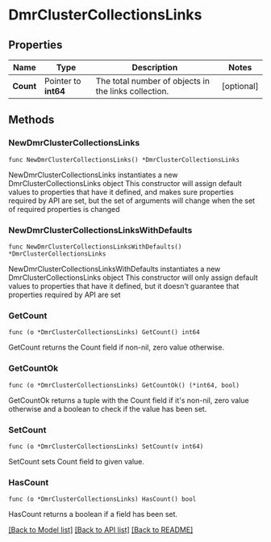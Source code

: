 # DmrClusterCollectionsLinks

## Properties

Name | Type | Description | Notes
------------ | ------------- | ------------- | -------------
**Count** | Pointer to **int64** | The total number of objects in the links collection. | [optional] 

## Methods

### NewDmrClusterCollectionsLinks

`func NewDmrClusterCollectionsLinks() *DmrClusterCollectionsLinks`

NewDmrClusterCollectionsLinks instantiates a new DmrClusterCollectionsLinks object
This constructor will assign default values to properties that have it defined,
and makes sure properties required by API are set, but the set of arguments
will change when the set of required properties is changed

### NewDmrClusterCollectionsLinksWithDefaults

`func NewDmrClusterCollectionsLinksWithDefaults() *DmrClusterCollectionsLinks`

NewDmrClusterCollectionsLinksWithDefaults instantiates a new DmrClusterCollectionsLinks object
This constructor will only assign default values to properties that have it defined,
but it doesn't guarantee that properties required by API are set

### GetCount

`func (o *DmrClusterCollectionsLinks) GetCount() int64`

GetCount returns the Count field if non-nil, zero value otherwise.

### GetCountOk

`func (o *DmrClusterCollectionsLinks) GetCountOk() (*int64, bool)`

GetCountOk returns a tuple with the Count field if it's non-nil, zero value otherwise
and a boolean to check if the value has been set.

### SetCount

`func (o *DmrClusterCollectionsLinks) SetCount(v int64)`

SetCount sets Count field to given value.

### HasCount

`func (o *DmrClusterCollectionsLinks) HasCount() bool`

HasCount returns a boolean if a field has been set.


[[Back to Model list]](../README.md#documentation-for-models) [[Back to API list]](../README.md#documentation-for-api-endpoints) [[Back to README]](../README.md)


